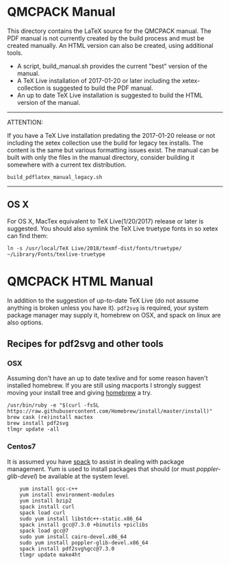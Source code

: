 # QMCPACK Manual

This directory contains the LaTeX source for the QMCPACK manual. The
PDF manual is not currently created by the build process and must be
created manually. An HTML version can also be created, using
additional tools.

- A script, build_manual.sh provides the current "best" version of the manual.
- A TeX Live installation of 2017-01-20 or later including the xetex-collection is suggested to build the PDF manual.
- An up to date TeX Live installation is suggested to build the HTML version of the manual.

---
ATTENTION:

If you have a TeX Live installation predating the 2017-01-20 release or not including the xetex collection
use the build for legacy tex installs. The content is the same but various formatting issues exist. The manual can be built with only the files in the manual directory, consider building it somewhere with a current tex distribution.

``` shell
build_pdflatex_manual_legacy.sh
```

---


## OS X
For OS X, MacTex equivalent to TeX Live(1/20/2017) release or later is suggested. You should also symlink the TeX Live truetype fonts in so xetex can find them:
```
ln -s /usr/local/TeX Live/2018/texmf-dist/fonts/truetype/ ~/Library/Fonts/texlive-truetype
```

# QMCPACK HTML Manual

In addition to the suggestion of up-to-date TeX Live (do not assume
anything is broken unless you have it). `pdf2svg` is required, your system package manager may supply it, homebrew on OSX, and spack on linux are also options.

## Recipes for pdf2svg and other tools

### OSX
Assuming don't have an up to date texlive and for some reason haven't installed homebrew.  If you are still using macports I strongly suggest moving your install tree and giving [homebrew](https://brew.sh) a try.
```shell
/usr/bin/ruby -e "$(curl -fsSL https://raw.githubusercontent.com/Homebrew/install/master/install)"
brew cask (re)install mactex
brew install pdf2svg
tlmgr update -all
```

### Centos7
It is assumed you have [spack](https://github.com/spack/spack) to assist in dealing with package management. Yum is used to install packages that should (or must _poppler-glib-devel_) be available at the system level.

``` shell
    yum install gcc-c++
    yum install environment-modules
    yum install bzip2
    spack install curl
    spack load curl
    sudo yum install libstdc++-static.x86_64
    spack install gcc@7.3.0 +binutils +piclibs
    spack load gcc@7
    sudo yum install cairo-devel.x86_64
    sudo yum install poppler-glib-devel.x86_64
    spack install pdf2svg%gcc@7.3.0
    tlmgr update make4ht
```
